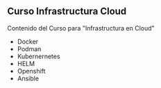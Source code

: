 ## Curso Infrastructura Cloud

Contenido del Curso para "Infrastructura en Cloud"

- Docker
- Podman
- Kubernernetes
- HELM
- Openshift
- Ansible
